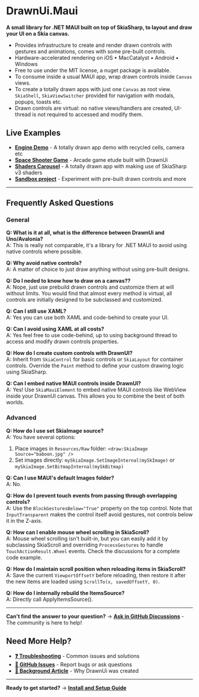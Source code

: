 # DrawnUi.Maui

**A small library for .NET MAUI built on top of SkiaSharp, to layout and draw your UI on a Skia canvas.**

* Provides infrastructure to create and render drawn controls with gestures and animations, comes with some pre-built controls.  
* Hardware-accelerated rendering on iOS • MacCatalyst • Android • Windows  
* Free to use under the MIT license, a nuget package is available.
* To consume inside a usual MAUI app, wrap drawn controls inside `Canvas` views.
* To create a totally drawn apps with just one `Canvas` as root view. `SkiaShell`, `SkiaViewSwitcher` provided for navigation with modals, popups, toasts etc.
* Drawn controls are virtual: no native views/handlers are created, UI-thread is not required to accessed and modify them.
 

## Live Examples

- **[Engine Demo](https://github.com/taublast/AppoMobi.Maui.DrawnUi.Demo)** - A totally drawn app demo with recycled cells, camera etc
- **[Space Shooter Game](https://github.com/taublast/AppoMobi.Maui.DrawnUi.SpaceShooter)** - Arcade game etude built with DrawnUi
- **[Shaders Carousel](https://github.com/taublast/ShadersCarousel/)** - A totally drawn app with making use of SkiaSharp v3 shaders
- **[Sandbox project](https://github.com/taublast/DrawnUi.Maui/tree/main/src/Maui/Samples/Sandbox)** - Experiment with pre-built drawn controls and more

---

## Frequently Asked Questions

### General

**Q: What is it at all, what is the difference between DrawnUi and Uno/Avalonia?**  
A: This is really not comparable, it's a library for .NET MAUI to avoid using native controls where possible.

**Q: Why avoid native controls?**  
A: A matter of choice to just draw anything without using pre-built designs.

**Q: Do I neded to know how to draw on a canvas??**  
A: Nope, just use prebuild drawn controls and customize them at will without limits. You would find that almost every method is virtual, all controls are initially designed to be subclassed and customized.

**Q: Can I still use XAML?**  
A: Yes you can use both XAML and code-behind to create your UI.  

**Q: Can I avoid using XAML at all costs?**  
A: Yes feel free to use code-behind, up to using background thread to access and modify drawn controls properties.

**Q: How do I create custom controls with DrawnUI?**  
A: Inherit from `SkiaControl` for basic controls or `SkiaLayout` for container controls. Override the `Paint` method to define your custom drawing logic using SkiaSharp.

**Q: Can I embed native MAUI controls inside DrawnUI?**  
A: Yes! Use `SkiaMauiElement` to embed native MAUI controls like WebView inside your DrawnUI canvas. This allows you to combine the best of both worlds.

### Advanced

**Q: How do I use set SkiaImage source?**  
A: You have several options:
1. Place images in `Resources/Raw` folder: `<draw:SkiaImage Source="baboon.jpg" />`
2. Set images directly: `mySkiaImage.SetImageInternal(mySkImage)` or `mySkiaImage.SetBitmapInternal(mySkBitmap)`

**Q: Can I use MAUI's default Images folder?**  
A: No.

**Q: How do I prevent touch events from passing through overlapping controls?**  
A: Use the `BlockGesturesBelow="True"` property on the top control. Note that `InputTransparent` makes the control itself avoid gestures, not controls below it in the Z-axis.

**Q: How can I enable mouse wheel scrolling in SkiaScroll?**  
A: Mouse wheel scrolling isn't built-in, but you can easily add it by subclassing SkiaScroll and overriding `ProcessGestures` to handle `TouchActionResult.Wheel` events. Check the discussions for a complete code example.

**Q: How do I maintain scroll position when reloading items in SkiaScroll?**  
A: Save the current `ViewportOffsetY` before reloading, then restore it after the new items are loaded using `ScrollTo(x, savedOffsetY, 0)`.

**Q: How do I internally rebuild the ItemsSource?**  
A: Directly call ApplyItemsSource().


---

**Can't find the answer to your question?** → **[Ask in GitHub Discussions](https://github.com/taublast/DrawnUi/discussions)** - The community is here to help!

## Need More Help?

- **[❓ Troubleshooting](fluent-extensions.md#troubleshooting)** - Common issues and solutions
- **[💬 GitHub Issues](https://github.com/taublast/DrawnUi.Maui/issues)** - Report bugs or ask questions
- **[📖 Background Article](https://taublast.github.io/posts/MauiJuly/)** - Why DrawnUi was created

---

**Ready to get started?** → **[Install and Setup Guide](getting-started.md)**